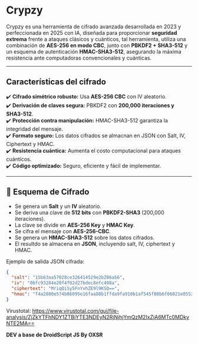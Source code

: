# Crypzy 

Crypzy es una herramienta de cifrado avanzada desarrollada en 2023 y perfeccionada en 2025 con IA, diseñada para proporcionar **seguridad extrema** frente a ataques clásicos y cuánticos, tal herramienta, utiliza una combinación de **AES-256 en modo CBC**, junto con **PBKDF2 + SHA3-512** y un esquema de autenticación **HMAC-SHA3-512**, asegurando la máxima resistencia ante computadoras convencionales y cuánticas.

---

## Características del cifrado 

✔️ **Cifrado simétrico robusto:** Usa **AES-256 CBC** con IV aleatorio.  
✔️ **Derivación de claves segura:** PBKDF2 con **200,000 iteraciones y SHA3-512**.  
✔️ **Protección contra manipulación:** HMAC-SHA3-512 garantiza la integridad del mensaje.  
✔️ **Formato seguro:** Los datos cifrados se almacnan en JSON con Salt, IV, Ciphertext y HMAC.  
✔️ **Resistencia cuántica:** Aumenta el costo computacional para ataques cuánticos.  
✔️ **Código optimizado:** Seguro, eficiente y fácil de implementar.  

---

## 🔐 Esquema de Cifrado  

- Se genera un **Salt** y un **IV** aleatorio.  
- Se deriva una clave de **512 bits** con **PBKDF2-SHA3** (200,000 iteraciones).  
- La clave se divide en **AES-256 Key** y **HMAC Key**.  
- Se cifra el mensaje con **AES-256-CBC**.  
- Se genera un **HMAC-SHA3-512** sobre los datos cifrados.  
- El resultdo se almacena en **JSON**, incluyendo salt, IV, ciphertext y HMAC.


Ejemplo de salida JSON cifrada:
```json
{
  "salt": "15b63aa57028ce326414529e2b286a56",
  "iv": "0bfc93284e20f4f02d27bdec8efc498a",
  "ciphertext": "MriqQiSy5FnYvhZE9l9KSQ==",
  "hmac": "f4a2880e574b86095e16faa88b1ffda9fa910b1af545f88b6f66821e85524b55a66e08ba034f2803b076f75855c1de8f47b3624022661d4f17ac3141ec413e98"
}
```

Virustotal: https://www.virustotal.com/gui/file-analysis/ZjZkYTFhNDY1ZTBiYTE3NDEyN2RjNjhjYmQzM2IxZjA6MTc0MDkyNTE2MA==


**DEV a base de DroidScript JS By OXSR**
